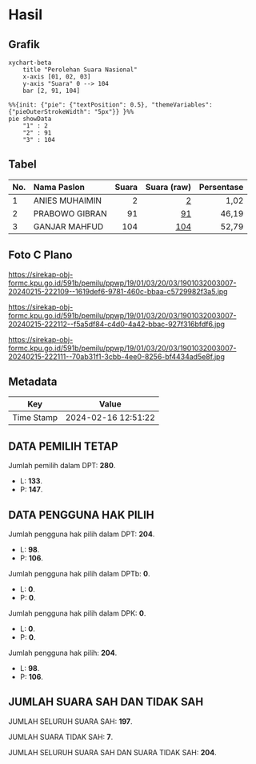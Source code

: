 # Hasil

## Grafik

```mermaid
xychart-beta
    title "Perolehan Suara Nasional"
    x-axis [01, 02, 03]
    y-axis "Suara" 0 --> 104
    bar [2, 91, 104]
```

```mermaid
%%{init: {"pie": {"textPosition": 0.5}, "themeVariables": {"pieOuterStrokeWidth": "5px"}} }%%
pie showData
    "1" : 2
    "2" : 91
    "3" : 104
```

## Tabel

| No. | Nama Paslon    | Suara | Suara (raw) | Persentase |
|:--- |:-------------- | -----:| -----------:| ----------:|
| 1   | ANIES MUHAIMIN | 2     | [2][p-1]    | 1,02       |
| 2   | PRABOWO GIBRAN | 91    | [91][p-2]   | 46,19      |
| 3   | GANJAR MAHFUD  | 104   | [104][p-3]  | 52,79      |


[p-1]: https://github.com/gigit-pemilu/pemilu-2024/blob/main/pilpres/hitung-suara/sub/19-kepulauan-bangka-belitung/sub/01-bangka/sub/03-merawang/sub/2003-riding-panjang/sub/007-tps/sub/paslon-1.txt
[p-2]: https://github.com/gigit-pemilu/pemilu-2024/blob/main/pilpres/hitung-suara/sub/19-kepulauan-bangka-belitung/sub/01-bangka/sub/03-merawang/sub/2003-riding-panjang/sub/007-tps/sub/paslon-2.txt
[p-3]: https://github.com/gigit-pemilu/pemilu-2024/blob/main/pilpres/hitung-suara/sub/19-kepulauan-bangka-belitung/sub/01-bangka/sub/03-merawang/sub/2003-riding-panjang/sub/007-tps/sub/paslon-3.txt

## Foto C Plano

https://sirekap-obj-formc.kpu.go.id/591b/pemilu/ppwp/19/01/03/20/03/1901032003007-20240215-222109--1619def6-9781-460c-bbaa-c5729982f3a5.jpg

https://sirekap-obj-formc.kpu.go.id/591b/pemilu/ppwp/19/01/03/20/03/1901032003007-20240215-222112--f5a5df84-c4d0-4a42-bbac-927f316bfdf6.jpg

https://sirekap-obj-formc.kpu.go.id/591b/pemilu/ppwp/19/01/03/20/03/1901032003007-20240215-222111--70ab31f1-3cbb-4ee0-8256-bf4434ad5e8f.jpg


## Metadata

| Key        | Value               |
| ---------- | ------------------- |
| Time Stamp | 2024-02-16 12:51:22 |


## DATA PEMILIH TETAP

Jumlah pemilih dalam DPT: **280**.
 * L: **133**.
 * P: **147**.

## DATA PENGGUNA HAK PILIH

Jumlah pengguna hak pilih dalam DPT: **204**.
 * L: **98**.
 * P: **106**.

Jumlah pengguna hak pilih dalam DPTb: **0**.
 * L: **0**.
 * P: **0**.

Jumlah pengguna hak pilih dalam DPK: **0**.
 * L: **0**.
 * P: **0**.

Jumlah pengguna hak pilih: **204**.
 * L: **98**.
 * P: **106**.

## JUMLAH SUARA SAH DAN TIDAK SAH

JUMLAH SELURUH SUARA SAH: **197**.

JUMLAH SUARA TIDAK SAH: **7**.

JUMLAH SELURUH SUARA SAH DAN SUARA TIDAK SAH: **204**.


